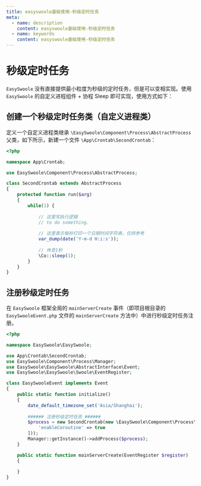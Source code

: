```yaml
---
title: easyswoole基础使用-秒级定时任务
meta:
  - name: description
    content: easyswoole基础使用-秒级定时任务
  - name: keywords
    content: easyswoole基础使用-秒级定时任务
---
```


# 秒级定时任务

`EasySwoole` 没有直接提供最小粒度为秒级的定时任务，但是可以变相实现。使用 `EasySwoole` 的自定义进程组件 + 协程 Sleep 即可实现，使用方式如下：

## 创建一个秒级定时任务类（自定义进程类）

定义一个自定义进程类继承 `\EasySwoole\Component\Process\AbstractProcess` 父类，如下所示，新建一个文件 `\App\Crontab\SecondCrontab`：
```php
<?php

namespace App\Crontab;

use EasySwoole\Component\Process\AbstractProcess;

class SecondCrontab extends AbstractProcess
{
    protected function run($arg)
    {
        while(1) {
            
            // 这里写执行逻辑
            // to do something.
            
            // 这里表示每秒打印一个日期时间字符串，仅供参考
            var_dump(date('Y-m-d H:i:s'));
            
            // 休息1秒
            \Co::sleep(1);
        }
    }
}
```

## 注册秒级定时任务

在 `EasySwoole` 框架全局的 `mainServerCreate` 事件（即项目根目录的 `EasySwooleEvent.php` 文件的 `mainServerCreate` 方法中）中进行秒级定时任务注册。
```php
<?php

namespace EasySwoole\EasySwoole;

use App\Crontab\SecondCrontab;
use EasySwoole\Component\Process\Manager;
use EasySwoole\EasySwoole\AbstractInterface\Event;
use EasySwoole\EasySwoole\Swoole\EventRegister;

class EasySwooleEvent implements Event
{
    public static function initialize()
    {
        date_default_timezone_set('Asia/Shanghai');
        
        ###### 注册秒级定时任务 ######
        $process = new SecondCrontab(new \EasySwoole\Component\Process\Config([
            'enableCoroutine' => true
        ]));
        Manager::getInstance()->addProcess($process);
    }

    public static function mainServerCreate(EventRegister $register)
    {
        
    }
}
```